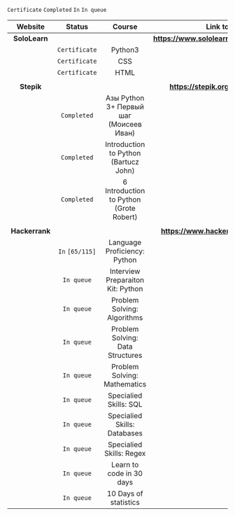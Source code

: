 
`Certificate` `Completed` `In` `In queue`

| Website          | Status    		 | Course    				                      | Link to Profile				                           |
| :--------------: | :-----------: | :------------------------------------: | :----------------------------------------------: | 
| **SoloLearn**    | 	       		   |    	     				                      | **https://www.sololearn.com/Profile/1456634**    | 
| 	               | `Certificate` | Python3 | 
| 	               | `Certificate` | CSS |
| 	               | `Certificate` | HTML |
|      		         |    		       |    	     				                      | 						                                     |
| **Stepik**       | 	       	     |    	     				                      | **https://stepik.org/users/29204177**      	     |
| 	               | `Completed`   | Азы Python 3+ Первый шаг <br>(Моисеев Иван) | 
| 	               | `Completed`   | Introduction to Python <br>(Bartucz John) |
| 	               | `Completed`   | 6 Introduction to Python <br>(Grote Robert) |
|      		         |    		       |    	     				                      | 						                                     |
| **Hackerrank**   | 	      	     |    	     				                      | **https://www.hackerrank.com/14brother**   	     |
| 	               |`In` `[65/115]`| Language Proficiency: Python |
| 	               | `In queue`    | Interview Preparaiton Kit: Python |
| 	               | `In queue`    | Problem Solving: Algorithms |
| 	               | `In queue`    | Problem Solving: Data Structures |
| 	               | `In queue`    | Problem Solving: Mathematics |
| 	               | `In queue`    | Specialied Skills: SQL |
| 	               | `In queue`    | Specialied Skills: Databases |
| 	               | `In queue`    | Specialied Skills: Regex |
| 	               | `In queue`    | Learn to code in 30 days |
| 	               | `In queue`    | 10 Days of statistics |
